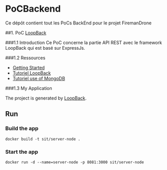 # PoCBackend
Ce dépôt contient tout les PoCs BackEnd pour le projet FiremanDrone

##1. PoC [LoopBack](http://loopback.io/)

###1.1 Introduction
Ce PoC concerne la partie API REST avec le framework LoopBack qui est basé sur ExpressJs. 
    
###1.2 Ressources
   - [Getting Started](http://loopback.io/getting-started/)    
   - [Tutoriel LoopBack](http://www.toptal.com/nodejs/let-loopback-do-it-a-walkthrough-of-the-node-api-framework-you-ve-been-dreaming-of)
   - [Tutoriel use of MongoDB](https://github.com/strongloop/loopback-example-database#tutorial---mongodb) 

###1.3 My Application
 
 The project is generated by [LoopBack](http://loopback.io).
 
 
 ## Run
 ### Build the app
 ```
 docker build -t sit/server-node .
 ```
 ### Start the app
 ```
 docker run -d --name=server-node -p 8081:3000 sit/server-node
 ```
